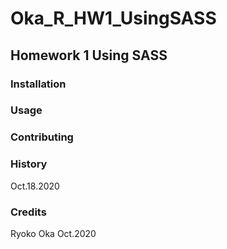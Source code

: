 # Oka_R_HW1_UsingSASS

## Homework 1 Using SASS

### Installation


### Usage


### Contributing


### History
Oct.18.2020

### Credits
Ryoko Oka Oct.2020
